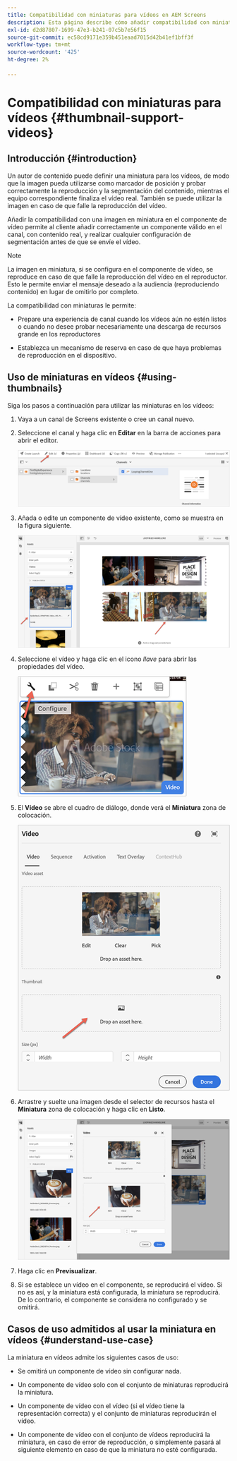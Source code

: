 ```yaml
---
title: Compatibilidad con miniaturas para vídeos en AEM Screens
description: Esta página describe cómo añadir compatibilidad con miniaturas para vídeos en Screens.
exl-id: d2d87807-1699-47e3-b241-07c5b7e56f15
source-git-commit: ec58cd9171e359b451eaad7015d42b41ef1bff3f
workflow-type: tm+mt
source-wordcount: '425'
ht-degree: 2%

---
```


# Compatibilidad con miniaturas para vídeos {#thumbnail-support-videos}

## Introducción {#introduction}

Un autor de contenido puede definir una miniatura para los vídeos, de modo que la imagen pueda utilizarse como marcador de posición y probar correctamente la reproducción y la segmentación del contenido, mientras el equipo correspondiente finaliza el vídeo real. También se puede utilizar la imagen en caso de que falle la reproducción del vídeo.

Añadir la compatibilidad con una imagen en miniatura en el componente de vídeo permite al cliente añadir correctamente un componente válido en el canal, con contenido real, y realizar cualquier configuración de segmentación antes de que se envíe el vídeo.

>[!NOTE]
>La imagen en miniatura, si se configura en el componente de vídeo, se reproduce en caso de que falle la reproducción del vídeo en el reproductor. Esto le permite enviar el mensaje deseado a la audiencia (reproduciendo contenido) en lugar de omitirlo por completo.

La compatibilidad con miniaturas le permite:

* Prepare una experiencia de canal cuando los vídeos aún no estén listos o cuando no desee probar necesariamente una descarga de recursos grande en los reproductores

* Establezca un mecanismo de reserva en caso de que haya problemas de reproducción en el dispositivo.

## Uso de miniaturas en vídeos {#using-thumbnails}

Siga los pasos a continuación para utilizar las miniaturas en los vídeos:

1. Vaya a un canal de Screens existente o cree un canal nuevo.

1. Seleccione el canal y haga clic en **Editar** en la barra de acciones para abrir el editor.

   ![imagen](/help/user-guide/assets/thumbnails/thumbnail-1.png)

1. Añada o edite un componente de vídeo existente, como se muestra en la figura siguiente.

   ![imagen](/help/user-guide/assets/thumbnails/thumbnail-2.png)

1. Seleccione el vídeo y haga clic en el icono *llave* para abrir las propiedades del vídeo.

   ![imagen](/help/user-guide/assets/thumbnails/thumbnail-3.png)

1. El **Vídeo** se abre el cuadro de diálogo, donde verá el **Miniatura** zona de colocación.

   ![imagen](/help/user-guide/assets/thumbnails/thumbnail-4.png)

1. Arrastre y suelte una imagen desde el selector de recursos hasta el **Miniatura** zona de colocación y haga clic en **Listo**.

   ![imagen](/help/user-guide/assets/thumbnails/thumbnail-5.png)

1. Haga clic en **Previsualizar**.

1. Si se establece un vídeo en el componente, se reproducirá el vídeo. Si no es así, y la miniatura está configurada, la miniatura se reproducirá. De lo contrario, el componente se considera no configurado y se omitirá.

## Casos de uso admitidos al usar la miniatura en vídeos {#understand-use-case}

La miniatura en vídeos admite los siguientes casos de uso:

* Se omitirá un componente de vídeo sin configurar nada.

* Un componente de vídeo solo con el conjunto de miniaturas reproducirá la miniatura.

* Un componente de vídeo con el vídeo (si el vídeo tiene la representación correcta) y el conjunto de miniaturas reproducirán el vídeo.

* Un componente de vídeo con el conjunto de vídeos reproducirá la miniatura, en caso de error de reproducción, o simplemente pasará al siguiente elemento en caso de que la miniatura no esté configurada.
